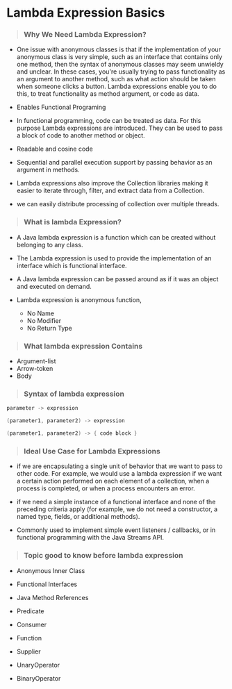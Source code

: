 # Lambda Expression Basics

> ### Why We Need Lambda Expression?

- One issue with anonymous classes is that if the implementation of your anonymous class is very simple, such as an interface that contains only one method, then the syntax of anonymous classes may seem unwieldy and unclear. In these cases, you're usually trying to pass functionality as an argument to another method, such as what action should be taken when someone clicks a button. Lambda expressions enable you to do this, to treat functionality as method argument, or code as data.

* Enables Functional Programing

* In functional programming, code can be treated as data. For this purpose Lambda expressions are introduced. They can be used to pass a block of code to another method or object.

* Readable and cosine code

* Sequential and parallel execution support by passing behavior as an argument in methods.

- Lambda expressions also improve the Collection libraries making it easier to iterate through, filter, and extract data from a Collection.

* we can easily distribute processing of collection over multiple threads.

> ### What is lambda Expression?

- A Java lambda expression is a function which can be created without belonging to any class.

* The Lambda expression is used to provide the implementation of an interface which is functional interface.

- A Java lambda expression can be passed around as if it was an object and executed on demand.

- Lambda expression is anonymous function,
  - No Name
  - No Modifier
  - No Return Type

> ### What lambda expression Contains

- Argument-list
- Arrow-token
- Body

> ### Syntax of lambda expression

```java
parameter -> expression

(parameter1, parameter2) -> expression

(parameter1, parameter2) -> { code block }
```

> ### Ideal Use Case for Lambda Expressions

- if we are encapsulating a single unit of behavior that we want to pass to other code. For example, we would use a lambda expression if we want a certain action performed on each element of a collection, when a process is completed, or when a process encounters an error.

- if we need a simple instance of a functional interface and none of the preceding criteria apply (for example, we do not need a constructor, a named type, fields, or additional methods).

- Commonly used to implement simple event listeners / callbacks, or in functional programming with the Java Streams API.

> ### Topic good to know before lambda expression

- Anonymous Inner Class

- Functional Interfaces

- Java Method References

- Predicate

- Consumer

- Function

- Supplier

- UnaryOperator

- BinaryOperator
